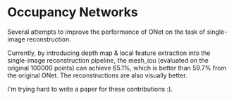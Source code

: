 # Occupancy Networks

Several attempts to improve the performance of ONet on the task of single-image reconstruction.

Currently, by introducing depth map & local feature extraction into the single-image reconstruction pipeline, the mesh_iou (evaluated on the original 100000 points) can achieve 65.1%, which is better than 59.7% from the original ONet. The reconstructions are also visually better.

I'm trying hard to write a paper for these contributions :). 
